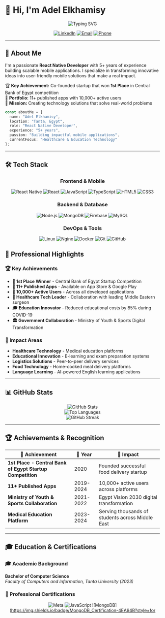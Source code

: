 # 👋 Hi, I'm Adel Elkhamisy

<div align="center">
  <img src="https://readme-typing-svg.herokuapp.com?font=Fira+Code&pause=1000&color=00D4AA&center=true&vCenter=true&width=435&lines=React+Native+Developer;Mobile+App+Specialist;Startup+Founder;Full+Stack+Developer;5%2B+Years+Experience" alt="Typing SVG" />
</div>

<div align="center">
  
[![LinkedIn](https://img.shields.io/badge/LinkedIn-0077B5?style=for-the-badge&logo=linkedin&logoColor=white)](https://www.linkedin.com/in/adel-elkhamisy-913962206/)
[![Email](https://img.shields.io/badge/Email-D14836?style=for-the-badge&logo=gmail&logoColor=white)](mailto:adelelkhamisy00@gmail.com)
[![Phone](https://img.shields.io/badge/Phone-25D366?style=for-the-badge&logo=whatsapp&logoColor=white)](tel:+201026122660)

</div>

---

## 🚀 About Me

I'm a passionate **React Native Developer** with 5+ years of experience building scalable mobile applications. I specialize in transforming innovative ideas into user-friendly mobile solutions that make a real impact.

🏆 **Key Achievement:** Co-founded startup that won **1st Place** in Central Bank of Egypt competition  
📱 **Portfolio:** 11+ published apps with 10,000+ active users  
🎯 **Mission:** Creating technology solutions that solve real-world problems

```typescript
const aboutMe = {
  name: "Adel Elkhamisy",
  location: "Tanta, Egypt",
  role: "React Native Developer",
  experience: "5+ years",
  passion: "Building impactful mobile applications",
  currentFocus: "Healthcare & Education Technology"
};
```

---

## 🛠️ Tech Stack

<div align="center">

### Frontend & Mobile
![React Native](https://img.shields.io/badge/React_Native-20232A?style=for-the-badge&logo=react&logoColor=61DAFB)
![React](https://img.shields.io/badge/React-20232A?style=for-the-badge&logo=react&logoColor=61DAFB)
![JavaScript](https://img.shields.io/badge/JavaScript-323330?style=for-the-badge&logo=javascript&logoColor=F7DF1E)
![TypeScript](https://img.shields.io/badge/TypeScript-007ACC?style=for-the-badge&logo=typescript&logoColor=white)
![HTML5](https://img.shields.io/badge/HTML5-E34F26?style=for-the-badge&logo=html5&logoColor=white)
![CSS3](https://img.shields.io/badge/CSS3-1572B6?style=for-the-badge&logo=css3&logoColor=white)

### Backend & Database
![Node.js](https://img.shields.io/badge/Node.js-43853D?style=for-the-badge&logo=node.js&logoColor=white)
![MongoDB](https://img.shields.io/badge/MongoDB-4EA94B?style=for-the-badge&logo=mongodb&logoColor=white)
![Firebase](https://img.shields.io/badge/Firebase-039BE5?style=for-the-badge&logo=Firebase&logoColor=white)
![MySQL](https://img.shields.io/badge/MySQL-005C84?style=for-the-badge&logo=mysql&logoColor=white)

### DevOps & Tools
![Linux](https://img.shields.io/badge/Linux-FCC624?style=for-the-badge&logo=linux&logoColor=black)
![Nginx](https://img.shields.io/badge/Nginx-009639?style=for-the-badge&logo=nginx&logoColor=white)
![Docker](https://img.shields.io/badge/Docker-2496ED?style=for-the-badge&logo=docker&logoColor=white)
![Git](https://img.shields.io/badge/Git-F05032?style=for-the-badge&logo=git&logoColor=white)
![GitHub](https://img.shields.io/badge/GitHub-100000?style=for-the-badge&logo=github&logoColor=white)

</div>

## 💼 Professional Highlights

### 🏆 Key Achievements
- **🥇 1st Place Winner** - Central Bank of Egypt Startup Competition
- **📱 11+ Published Apps** - Available on App Store & Google Play
- **👥 10,000+ Active Users** - Across all developed applications
- **🏥 Healthcare Tech Leader** - Collaboration with leading Middle Eastern surgeon
- **🎓 Education Innovator** - Reduced educational costs by 85% during COVID-19
- **🏛️ Government Collaboration** - Ministry of Youth & Sports Digital Transformation

### 🎯 Impact Areas
- **Healthcare Technology** - Medical education platforms
- **Educational Innovation** - E-learning and exam preparation systems
- **Logistics Solutions** - Peer-to-peer delivery services
- **Food Technology** - Home-cooked meal delivery platforms
- **Language Learning** - AI-powered English learning applications

---

## 📊 GitHub Stats

<div align="center">
  <img src="https://github-readme-stats.vercel.app/api?username=AdelElkhamisy&show_icons=true&theme=radical" alt="GitHub Stats" />
</div>

<div align="center">
  <img src="https://github-readme-stats.vercel.app/api/top-langs/?username=AdelElkhamisy&layout=compact&theme=radical" alt="Top Languages" />
</div>

<div align="center">
  <img src="https://github-readme-streak-stats.herokuapp.com/?user=AdelElkhamisy&theme=radical" alt="GitHub Streak" />
</div>

---

## 🏆 Achievements & Recognition

<div align="center">

| 🏅 Achievement | 📅 Year | 🎯 Impact |
|---------------|---------|-----------|
| **1st Place - Central Bank of Egypt Startup Competition** | 2020 | Founded successful food delivery startup |
| **11+ Published Apps** | 2019-2024 | 10,000+ active users across platforms |
| **Ministry of Youth & Sports Collaboration** | 2021-2022 | Egypt Vision 2030 digital transformation |
| **Medical Education Platform** | 2023-2024 | Serving thousands of students across Middle East |

</div>

---

## 🎓 Education & Certifications

### 🎓 Academic Background
**Bachelor of Computer Science**  
*Faculty of Computers and Information, Tanta University (2023)*

### 📜 Professional Certifications
<div align="center">

![Meta](https://img.shields.io/badge/Meta_React_Native_Specialization-1877F2?style=for-the-badge&logo=meta&logoColor=white)
![JavaScript](https://img.shields.io/badge/JavaScript_Certification-F7DF1E?style=for-the-badge&logo=javascript&logoColor=black)
![MongoDB](https://img.shields.io/badge/MongoDB_Certification-4EA94B?style=for
